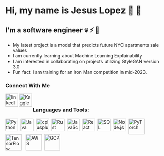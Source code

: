# Hi, my name is Jesus Lopez :wave: :wave:

## I'm a software engineer :skull: :zap: :mega:

- My latest project is a model that predicts future NYC apartments sale values
- I am currently learning about Machine Learning Explainability
- I am interested in collaborating on projects utilizing StyleGAN version 3.0
- Fun fact: I am training for an Iron Man competition in mid-2023.

### Connect With Me

[<img align="left" alt="linkedIn-icon" width="40px" src="https://cdn.jsdelivr.net/gh/devicons/devicon/icons/linkedin/linkedin-original-wordmark.svg" />](https://www.linkedin.com/in/-jesus)
[<img align="left" alt="Kaggle" width="40px" src="https://cdn.jsdelivr.net/gh/devicons/devicon/icons/kaggle/kaggle-original-wordmark.svg" />](https://www.kaggle.com/lopezjesus)
          
          
<br />

### Languages and Tools:

<img align="left" alt="Python" width="40px" src="https://cdn.jsdelivr.net/gh/devicons/devicon/icons/python/python-original-wordmark.svg" style="padding-right:5px;"/>
<img align="left" alt="Java" width="40px" src="https://cdn.jsdelivr.net/gh/devicons/devicon/icons/java/java-original-wordmark.svg" style="padding-right:5px;" />
<img align="left" alt="cplusplus" width="40px" src="https://cdn.jsdelivr.net/gh/devicons/devicon/icons/cplusplus/cplusplus-line.svg" style="padding-right:5px;"  />
<img align="left" alt="Rust" width="40px" src="https://cdn.jsdelivr.net/gh/devicons/devicon/icons/rust/rust-plain.svg" style="padding-right:5px;" />
<img align="left" alt="JavaScript" width="40px" src="https://cdn.jsdelivr.net/gh/devicons/devicon/icons/javascript/javascript-original.svg" style="padding-right:5px;" />
<img align="left" alt="React" width="40px" src="https://cdn.jsdelivr.net/gh/devicons/devicon/icons/react/react-original-wordmark.svg" style="padding-right:5px;" />
<img align="left" alt="SQL" width="40px" src="https://cdn.jsdelivr.net/gh/devicons/devicon/icons/mysql/mysql-original-wordmark.svg" style="padding-right:5px;" />
<img align="left" alt="Node.js" width="40px" src="https://cdn.jsdelivr.net/gh/devicons/devicon/icons/nodejs/nodejs-original-wordmark.svg" style="padding-right:5px;" />
<img align="left" alt="PyTorch" width="50px" src="https://cdn.jsdelivr.net/gh/devicons/devicon/icons/pytorch/pytorch-plain-wordmark.svg" style="padding-right:5px;" />
<img align="left" alt="TensorFlow" width="50px" src="https://cdn.jsdelivr.net/gh/devicons/devicon/icons/tensorflow/tensorflow-original-wordmark.svg" style="padding-right:10px;" />
<img align="left" alt="AWS" width="50px" src="https://cdn.jsdelivr.net/gh/devicons/devicon/icons/amazonwebservices/amazonwebservices-original-wordmark.svg" style="padding-right:5px;"/>
<img align="left" alt="GCP" width="50px" src="https://cdn.jsdelivr.net/gh/devicons/devicon/icons/googlecloud/googlecloud-original-wordmark.svg" style="padding-right:5px;" />

<br />
<br />

[linkedin]: https://www.linkedin.com/in/jesus-gabriel-lopez/
[kaggle]: https://www.kaggle.com/lopezjesus
